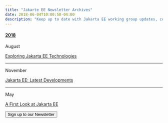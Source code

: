 ```yaml
---
title: "Jakarte EE Newsletter Archives"
date: 2018-06-04T10:00:58-04:00
description: "Keep up to date with Jakarta EE working group updates, community news and announcement."
---
```


<div class="panel-group margin-top-30" id="accordion" role="tablist" aria-multiselectable="true">
  <div class="panel panel-default">
    <div class="panel-heading" role="tab" id="headingOne">
      <h4 class="panel-title">
        <a role="button" data-toggle="collapse" data-parent="#accordion" href="#collapseEight" aria-expanded="true" aria-controls="collapseEight">
        2018
        </a>
      </h4>
    </div>
    <div id="collapseEight" class="panel-collapse collapse in" role="tabpanel" aria-labelledby="headingEight">
      <div class="panel-body">
       <div class="row margin-bottom-15">
          <div class="col-sm-12">
            <div class="col-md-8 col-sm-6">
              <span class="newsletter-archive-icons">
              <i class="fa fa-calendar-o" aria-hidden="true"></i>
              <span class="newsletter-archive-month">August</span>
              </span>
            </div>
            <div class="col-md-16 col-sm-18">
              <p class="margin-bottom-0"><a href="https://www.eclipse.org/community/eclipse_newsletter/2018/august/" target="_blank">Exploring Jakarta EE Technologies</a></p>
            </div>
          </div>
        </div>
        <hr> 
        <div class="row margin-bottom-15">
          <div class="col-sm-12">
            <div class="col-md-8 col-sm-6">
              <span class="newsletter-archive-icons">
              <i class="fa fa-calendar-o" aria-hidden="true"></i>
              <span class="newsletter-archive-month">November</span>
              </span>
            </div>
            <div class="col-md-16 col-sm-18">
              <p class="margin-bottom-0"><a href="http://www.eclipse.org/community/eclipse_newsletter/2018/november/" target="_blank">Jakarta EE: Latest Developments</a></p>
            </div>
          </div>
        </div>
        <hr>
        <div class="row">
          <div class="col-sm-12">
            <div class="col-md-8 col-sm-6">
              <span class="newsletter-archive-icons">
              <i class="fa fa-calendar-o" aria-hidden="true"></i>
              <span class="newsletter-archive-month">May</span>
              </span>
            </div>
            <div class="col-md-16 col-sm-18">
              <p><a href="http://www.eclipse.org/community/eclipse_newsletter/2018/may/" target="_blank">A First Look at Jakarta EE
                </a>
              </p>
            </div>
          </div>
        </div>
      </div>
    </div>
  </div>
</div>

<form action="https://eclipsecon.us6.list-manage.com/subscribe/post" method="post" target="_blank" class="text-center">
  <input type="hidden" name="u" value="eaf9e1f06f194eadc66788a85">
  <input type="hidden" name="id" value="98ae69e304">
  <input type="submit" value="Sign up to our Newsletter" name="subscribe" class="button btn btn-primary btn-lg">
</form>
